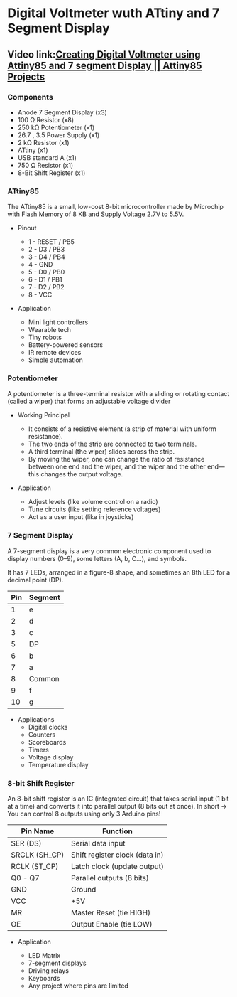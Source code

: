 # Digital Voltmeter wuth ATtiny and 7 Segment Display
## Video link:[Creating Digital Voltmeter using Attiny85 and 7 segment Display || Attiny85 Projects](https://www.youtube.com/watch?v=3-L4PNQJVS4&list=PLWqnlHhsmcI4eBDLBtaZs16XZq0WL1SlP&index=26)

### Components
- Anode 7 Segment Display (x3)
- 100 Ω Resistor (x8)
- 250 kΩ Potentiometer (x1)
- 26.7 , 3.5 Power Supply (x1)
- 2 kΩ Resistor (x1)
-  ATtiny (x1)
-  USB standard A (x1)
- 750 Ω Resistor (x1)
-  8-Bit Shift Register (x1)

### ATtiny85
The ATtiny85 is a small, low-cost 8-bit microcontroller made by Microchip with Flash Memory	of 8 KB and Supply Voltage 2.7V to 5.5V.
- Pinout
  -  1 -	RESET / PB5
  - 2	- D3 / PB3
  - 3 - 	D4 / PB4
   - 4 - 	GND
  - 5 - 	D0 / PB0
  - 6 - 	D1 / PB1
  - 7 - 	D2 / PB2
  - 8 - 	VCC

- Application
  - Mini light controllers
  -  Wearable tech
  -  Tiny robots
  - Battery-powered sensors
  - IR remote devices
  -  Simple automation

### Potentiometer

A potentiometer is a three-terminal resistor with a sliding or rotating contact (called a wiper) that forms an adjustable voltage divider

 - Working Principal
   - It consists of a resistive element (a strip of material with uniform resistance).
   - The two ends of the strip are connected to two terminals.
   - A third terminal (the wiper) slides across the strip.
   - By moving the wiper, one can change the ratio of resistance between one end and the wiper, and the wiper and the other end—this changes the output voltage.

 - Application
   -    Adjust levels (like volume control on a radio)
   - Tune circuits (like setting reference voltages)
   - Act as a user input (like in joysticks)

### 7 Segment Display

A 7-segment display is a very common electronic component used to display numbers (0–9), some letters (A, b, C...), and symbols.

It has 7 LEDs, arranged in a figure-8 shape, and sometimes an 8th LED for a decimal point (DP).

|Pin  |	Segment|
|-----|--------|
|1	  |e|
|2	   |d|
|3	|c
|5	|DP
|6	|b
|7	|a
|8	|Common
|9	|f
|10	|g

 - Applications
   -  Digital clocks
   - Counters
   - Scoreboards
   - Timers
   -  Voltage display
   - Temperature display
### 8-bit Shift Register
An 8-bit shift register is an IC (integrated circuit) that takes serial input (1 bit at a time) and converts it into parallel output (8 bits out at once).
In short → You can control 8 outputs using only 3 Arduino pins!

|Pin Name|	Function|
|--------|----------|
|SER (DS)| 	Serial data input
|SRCLK (SH_CP)|	Shift register clock (data in)
|RCLK (ST_CP)|	Latch clock (update output)
Q0 - Q7	|Parallel outputs (8 bits)
GND	|Ground
VCC	|+5V
MR	|Master Reset (tie HIGH)
OE	|Output Enable (tie LOW)

 - Application

   - LED Matrix
   - 7-segment displays
   - Driving relays
   - Keyboards
   - Any project where pins are limited








